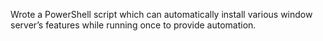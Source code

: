 Wrote a PowerShell script which can automatically install various window server’s features while running once to provide automation. 
